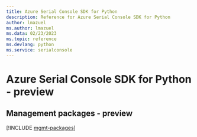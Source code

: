 ```yaml
---
title: Azure Serial Console SDK for Python
description: Reference for Azure Serial Console SDK for Python
author: lmazuel
ms.author: lmazuel
ms.data: 02/23/2023
ms.topic: reference
ms.devlang: python
ms.service: serialconsole
---
```

# Azure Serial Console SDK for Python - preview

## Management packages - preview
[!INCLUDE [mgmt-packages](serial-console-mgmt-index.md)]